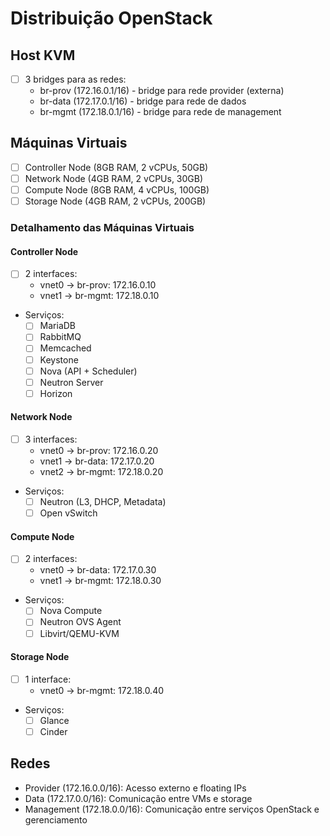 # Distribuição OpenStack

## Host KVM
- [ ] 3 bridges para as redes:
  - br-prov (172.16.0.1/16) - bridge para rede provider (externa)
  - br-data (172.17.0.1/16) - bridge para rede de dados
  - br-mgmt (172.18.0.1/16) - bridge para rede de management

## Máquinas Virtuais

- [ ] Controller Node (8GB RAM, 2 vCPUs, 50GB)
- [ ] Network Node    (4GB RAM, 2 vCPUs, 30GB)
- [ ] Compute Node    (8GB RAM, 4 vCPUs, 100GB)
- [ ] Storage Node    (4GB RAM, 2 vCPUs, 200GB)

### Detalhamento das Máquinas Virtuais

#### Controller Node
- [ ] 2 interfaces:
  - vnet0 -> br-prov: 172.16.0.10
  - vnet1 -> br-mgmt: 172.18.0.10
- Serviços:
  - [ ] MariaDB
  - [ ] RabbitMQ
  - [ ] Memcached
  - [ ] Keystone
  - [ ] Nova (API + Scheduler)
  - [ ] Neutron Server
  - [ ] Horizon

#### Network Node
- [ ] 3 interfaces:
  - vnet0 -> br-prov: 172.16.0.20
  - vnet1 -> br-data: 172.17.0.20
  - vnet2 -> br-mgmt: 172.18.0.20
- Serviços:
  - [ ] Neutron (L3, DHCP, Metadata)
  - [ ] Open vSwitch

#### Compute Node
- [ ] 2 interfaces:
  - vnet0 -> br-data: 172.17.0.30
  - vnet1 -> br-mgmt: 172.18.0.30
- Serviços:
  - [ ] Nova Compute
  - [ ] Neutron OVS Agent
  - [ ] Libvirt/QEMU-KVM

#### Storage Node
- [ ] 1 interface:
  - vnet0 -> br-mgmt: 172.18.0.40
- Serviços:
  - [ ] Glance
  - [ ] Cinder

## Redes
- Provider (172.16.0.0/16): Acesso externo e floating IPs
- Data (172.17.0.0/16): Comunicação entre VMs e storage
- Management (172.18.0.0/16): Comunicação entre serviços OpenStack e gerenciamento